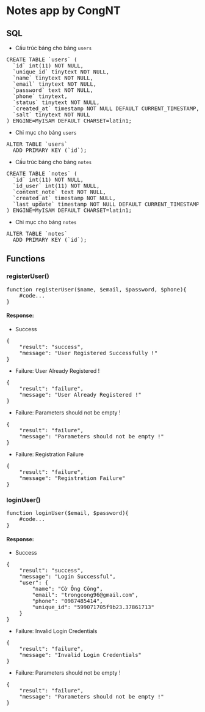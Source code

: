 # Notes app by CongNT

## SQL
- Cấu trúc bảng cho bảng `users`
<pre>
CREATE TABLE `users` (
  `id` int(11) NOT NULL,
  `unique_id` tinytext NOT NULL,
  `name` tinytext NOT NULL,
  `email` tinytext NOT NULL,
  `password` text NOT NULL,
  `phone` tinytext,
  `status` tinytext NOT NULL,
  `created_at` timestamp NOT NULL DEFAULT CURRENT_TIMESTAMP,
  `salt` tinytext NOT NULL
) ENGINE=MyISAM DEFAULT CHARSET=latin1;
</pre> 
- Chỉ mục cho bảng `users` 
<pre>
ALTER TABLE `users`
  ADD PRIMARY KEY (`id`);
</pre> 

- Cấu trúc bảng cho bảng `notes` 
<pre>
CREATE TABLE `notes` (
  `id` int(11) NOT NULL,
  `id_user` int(11) NOT NULL,
  `content_note` text NOT NULL,
  `created_at` timestamp NOT NULL,
  `last_update` timestamp NOT NULL DEFAULT CURRENT_TIMESTAMP
) ENGINE=MyISAM DEFAULT CHARSET=latin1;
</pre> 
- Chỉ mục cho bảng `notes` 
<pre>
ALTER TABLE `notes`
  ADD PRIMARY KEY (`id`);
</pre>
## Functions
### registerUser()
<pre>
function registerUser($name, $email, $password, $phone){
    #code...
}
</pre>
#### Response: 
* Success
<pre>
{
    "result": "success",
    "message": "User Registered Successfully !"
}
</pre>
* Failure: User Already Registered !
<pre>
{
    "result": "failure",
    "message": "User Already Registered !"
}
</pre>
* Failure: Parameters should not be empty !
<pre>
{
    "result": "failure",
    "message": "Parameters should not be empty !"
}
</pre>
* Failure: Registration Failure
<pre>
{
    "result": "failure",
    "message": "Registration Failure"
}
</pre>

### loginUser()
<pre>
function loginUser($email, $password){
    #code...
}
</pre>
#### Response: 
* Success
<pre>
{
    "result": "success",
    "message": "Login Successful",
    "user": {
        "name": "Cờ Ông Công",
        "email": "trongcong96@gmail.com",
        "phone": "0987485414",
        "unique_id": "599071705f9b23.37861713"
    }
}
</pre>
* Failure: Invalid Login Credentials
<pre>
{
    "result": "failure",
    "message": "Invalid Login Credentials"
}
</pre>
* Failure: Parameters should not be empty !
<pre>
{
    "result": "failure",
    "message": "Parameters should not be empty !"
}
</pre> 